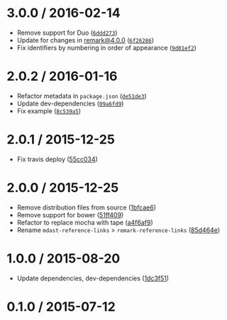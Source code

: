 <!--remark setext-->

<!--lint disable no-multiple-toplevel-headings-->

3.0.0 / 2016-02-14
==================

*   Remove support for Duo ([`6ddd273`](https://github.com/wooorm/remark-reference-links/commit/6ddd273))
*   Update for changes in remark@4.0.0 ([`6f26286`](https://github.com/wooorm/remark-reference-links/commit/6f26286))
*   Fix identifiers by numbering in order of appearance ([`9d01ef2`](https://github.com/wooorm/remark-reference-links/commit/9d01ef2))

2.0.2 / 2016-01-16
==================

*   Refactor metadata in `package.json` ([`de51de3`](https://github.com/wooorm/remark-reference-links/commit/de51de3))
*   Update dev-dependencies ([`09a6fd9`](https://github.com/wooorm/remark-reference-links/commit/09a6fd9))
*   Fix example ([`8c539a5`](https://github.com/wooorm/remark-reference-links/commit/8c539a5))

2.0.1 / 2015-12-25
==================

*   Fix travis deploy ([55cc034](https://github.com/wooorm/remark-reference-links/commit/55cc034))

2.0.0 / 2015-12-25
==================

*   Remove distribution files from source ([1bfcae6](https://github.com/wooorm/remark-reference-links/commit/1bfcae6))
*   Remove support for bower ([51ff409](https://github.com/wooorm/remark-reference-links/commit/51ff409))
*   Refactor to replace mocha with tape ([a4f6af9](https://github.com/wooorm/remark-reference-links/commit/a4f6af9))
*   Rename `mdast-reference-links` > `remark-reference-links` ([85d464e](https://github.com/wooorm/remark-reference-links/commit/85d464e))

1.0.0 / 2015-08-20
==================

*   Update dependencies, dev-dependencies ([1dc3f51](https://github.com/wooorm/remark-reference-links/commit/1dc3f51))

0.1.0 / 2015-07-12
==================
